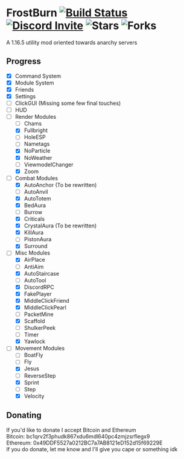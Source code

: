 # FrostBurn [![Build Status](https://www.travis-ci.com/evaan/FrostBurn.svg?branch=main)](https://www.travis-ci.com/evaan/FrostBurn) [![Discord Invite](https://img.shields.io/badge/Discord-XkpYgpfHtc-blue)](https://discord.gg/XkpYgpfHtc) ![Stars](https://img.shields.io/github/stars/evaan/FrostBurn) ![Forks](https://img.shields.io/github/forks/evaan/FrostBurn)
A 1.16.5 utility mod oriented towards anarchy servers
## Progress
  - [x] Command System
  - [x] Module System
  - [x] Friends
  - [x] Settings
  - [ ] ClickGUI (Missing some few final touches)
  - [ ] HUD
  - [ ] Render Modules
    - [ ] Chams
    - [x] Fullbright
    - [ ] HoleESP
    - [ ] Nametags
    - [x] NoParticle
    - [x] NoWeather
    - [ ] ViewmodelChanger
    - [x] Zoom
  - [ ] Combat Modules
    - [x] AutoAnchor (To be rewritten)
    - [ ] AutoAnvil
    - [x] AutoTotem
    - [x] BedAura
    - [ ] Burrow
    - [x] Criticals
    - [x] CrystalAura (To be rewritten)
    - [x] KillAura
    - [ ] PistonAura
    - [x] Surround
  - [ ] Misc Modules
    - [x] AirPlace
    - [ ] AntiAim
    - [x] AutoStaircase
    - [ ] AutoTool
    - [x] DiscordRPC
    - [x] FakePlayer
    - [x] MiddleClickFriend
    - [x] MiddleClickPearl
    - [ ] PacketMine
    - [x] Scaffold
    - [ ] ShulkerPeek
    - [ ] Timer
    - [x] Yawlock
  - [ ] Movement Modules
    - [ ] BoatFly
    - [ ] Fly
    - [x] Jesus
    - [ ] ReverseStep
    - [x] Sprint
    - [ ] Step
    - [x] Velocity
## Donating
If you'd like to donate I accept Bitcoin and Ethereum  
Bitcoin: bc1qrv2f3phudk867xdu6mdl640pc4zmjzsrflegx9  
Ethereum: 0x49DDF5527a0212BC7a7AB8121eD152d15f69229E  
If you do donate, let me know and I'll give you cape or something idk
